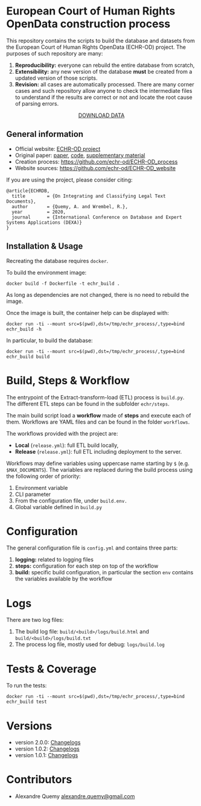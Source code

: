# European Court of Human Rights OpenData construction process

This repository contains the scripts to build the database and datasets from the European Court of Human Rights OpenData (ECHR-OD) project.
The purposes of such repository are many:

1. **Reproducibility:** everyone can rebuild the entire database from scratch,
2. **Extensibility:** any new version of the database **must** be created from a updated version of those scripts.
3. **Revision:** all cases are automatically processed. There are many corner cases and such repository allow anyone to check the intermediate files to understand if the results are correct or not and locate the root cause of parsing errors.

<p align="center">
<a href="https://echr-opendata.eu/download">DOWNLOAD DATA</a>
</p>

## General information

- Official website: [ECHR-OD project](https://echr-opendata.eu)
- Original paper: [paper](https://arxiv.org/abs/1810.03115), [code](https://github.com/aquemy/ECHR-OD_predictions), [supplementary material](https://github.com/aquemy/ECHR-OD_project_supplementary_material)
- Creation process: https://github.com/echr-od/ECHR-OD_process
- Website sources: https://github.com/echr-od/ECHR-OD_website

If you are using the project, please consider citing:
```
@article{ECHRDB,
  title        = {On Integrating and Classifying Legal Text Documents},
  author       = {Quemy, A. and Wrembel, R.},
  year         = 2020,
  journal      = {International Conference on Database and Expert Systems Applications (DEXA)}
}
```

## Installation & Usage

Recreating the database requires ```docker```.

To build the environment image:
```
docker build -f Dockerfile -t echr_build .
```
As long as dependencies are not changed, there is no need to rebuild the image.

Once the image is built, the container help can be displayed with:
```
docker run -ti --mount src=$(pwd),dst=/tmp/echr_process/,type=bind echr_build -h
```

In particular, to build the database:
```
docker run -ti --mount src=$(pwd),dst=/tmp/echr_process/,type=bind echr_build build
```

# Build, Steps & Workflow

The entrypoint of the Extract-transform-load (ETL) process is `build.py`.   
The different ETL steps can be found in the subfolder `echr/steps`.   

The main build script load a **workflow** made of **steps** and execute each of them.
Workflows are YAML files and can be found in the folder `workflows`.

The workflows provided with the project are:
- **Local** (`release.yml`): full ETL build locally,
- **Release** (`release.yml`): full ETL including deployment to the server.

Workflows may define variables using uppercase name starting by `$` (e.g. `$MAX_DOCUMENTS`).
The variables are replaced during the build process using the following order of priority:
1. Environment variable
2. CLI parameter
3. From the configuration file, under `build.env.`
4. Global variable defined in `build.py`

# Configuration

The general configuration file is `config.yml` and contains three parts:
1. **logging:** related to logging files
2. **steps:** configuration for each step on top of the workflow
3. **build:** specific build configuration, in particular the section `env` contains the variables available by the workflow

# Logs

There are two log files:
1. The build log file: `build/<build>/logs/build.html` and `build/<build>/logs/build.txt`
2. The process log file, mostly used for debug: `logs/build.log`

# Tests & Coverage

To run the tests:
```
docker run -ti --mount src=$(pwd),dst=/tmp/echr_process/,type=bind echr_build test
```

# Versions

- version 2.0.0: [Changelogs](https://github.com/echr-od/ECHR-OD_process/blob/master/changelog/2.0.0.md)
- version 1.0.2: [Changelogs](https://github.com/echr-od/ECHR-OD_process/blob/master/changelog/1.0.2.md)
- version 1.0.1: [Changelogs](https://github.com/echr-od/ECHR-OD_process/blob/master/changelog/1.0.1.md)

# Contributors

- Alexandre Quemy <alexandre.quemy@gmail.com>
